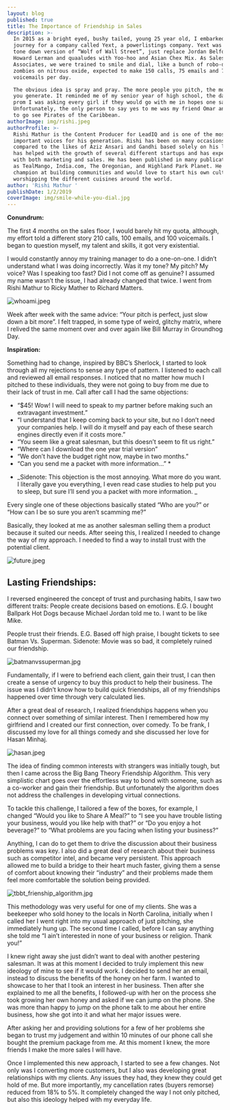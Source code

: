 ```yaml
---
layout: blog
published: true
title: The Importance of Friendship in Sales
description: >-
  In 2015 as a bright eyed, bushy tailed, young 25 year old, I embarked on a new
  journey for a company called Yext, a powerlistings company. Yext was a very
  tone down version of “Wolf of Wall Street”, just replace Jordan Belfort with
  Howard Lerman and quaaludes with Yoo-hoo and Asian Chex Mix. As Sales
  Associates, we were trained to smile and dial, like a bunch of robo-dialing
  zombies on nitrous oxide, expected to make 150 calls, 75 emails and 75-90
  voicemails per day.

  The obvious idea is spray and pray. The more people you pitch, the more sales
  you generate. It reminded me of my senior year of high school, the day before
  prom I was asking every girl if they would go with me in hopes one said yes.
  Unfortunately, the only person to say yes to me was my friend Omar and we went
  to go see Pirates of the Caribbean.
authorImage: img/rishi.jpeg
authorProfile: >-
  Rishi Mathur is the Content Producer for LeadIQ and is one of the most
  important voices for his generation. Rishi has been on many occasions been
  compared to the likes of Aziz Ansari and Gandhi based solely on his looks. He
  has helped with the growth of several different startups and has experience
  with both marketing and sales. He has been published in many publications such
  as TealMango, India.com, The Oregonian, and Highland Park Planet. He is a
  champion at building communities and would love to start his own cult
  worshipping the different cuisines around the world.
author: 'Rishi Mathur '
publishDate: 1/2/2019
coverImage: img/smile-while-you-dial.jpg
---
```

**Conundrum:**

The first 4 months on the sales floor, I would barely hit my quota, although, my effort told a different story 210 calls, 100 emails, and 100 voicemails. I began to question myself, my talent and skills, it got very existential. 


I would constantly annoy my training manager to do a one-on-one. I didn’t understand what I was doing incorrectly. Was it my tone? My pitch? My voice? Was I speaking too fast? Did I not come off as genuine?  I assumed my name wasn’t the issue, I had already changed that twice. I went from Rishi Mathur to Ricky Mather to Richard Matters.

![whoami.jpeg](img/whoami.jpeg)


Week after week with the same advice: “Your pitch is perfect, just slow down a bit more”. I felt trapped, in some type of weird,  glitchy matrix, where I relived the same moment over and over again like Bill Murray in Groundhog Day. 

**Inspiration:**

Something had to change, inspired by BBC’s Sherlock, I started to look through all my rejections to sense any type of pattern. I listened to each call and reviewed all email responses. I noticed that no matter how much I pitched to these individuals, they were not going to buy from me due to their lack of trust in me. Call after call I had the same objections: 


- “$45! Wow! I will need to speak to my partner before making such an extravagant investment.”  
- “I understand that I keep coming back to your site, but no I don’t need your companies help. I will do it myself and pay each of these search engines directly even if it costs more.” 
- “You seem like a great salesman, but this doesn’t seem to fit us right.” 
- “Where can I download the one year trial version” 
- “We don’t have the budget right now, maybe in two months.”
- “Can you send me a packet with more information…” *

* _Sidenote: This objection is the most annoying. What more do you want. I literally gave you everything, I even read case studies to help put you to sleep, but sure I’ll send you a packet with more information. _

Every single one of these objections basically stated “Who are you?” or “How can I be so sure you aren’t scamming me?”

Basically, they looked at me as another salesman selling them a product because it suited our needs. After seeing this, I realized I needed to change the way of my approach. I needed to find a way to install trust with the potential client. 

![future.jpeg](img/future.jpeg)


## Lasting Friendships:

I reversed engineered the concept of trust and purchasing habits, I saw two different traits:
People create decisions based on emotions. E.G. I bought Ballpark Hot Dogs because Michael Jordan told me to. I want to be like Mike. 

People trust their friends. E.G. Based off high praise, I bought tickets to see Batman Vs. Superman. Sidenote: Movie was so bad, it completely ruined our friendship. 

![batmanvssuperman.jpg](img/batmanvssuperman.jpg)


Fundamentally, if I were to befriend each client, gain their trust, I can then create a sense of urgency to buy this product to help their business. The issue was I didn’t know how to build quick friendships, all of my friendships happened over time through very calculated lies. 

After a great deal of research, I realized friendships happens when you connect over something of similar interest. Then I remembered how my girlfriend and I created our first connection, over comedy. To be frank, I discussed my love for all things comedy and she discussed her love for Hasan Minhaj. 

![hasan.jpeg](img/hasan.jpeg)


The idea of finding common interests with strangers was initially tough, but then I came across the Big Bang Theory Friendship Algorithm. This very simplistic chart goes over the effortless way to bond with someone, such as a co-worker and gain their friendship. But unfortunately the algorithm does not address the challenges in developing virtual connections.  

To tackle this challenge, I tailored a few of the boxes, for example, I changed “Would you like to Share A Meal?” to “I see you have trouble listing your business, would you like help with that?” or “Do you enjoy a hot beverage?” to “What problems are you facing when listing your business?” 

Anything, I can do to get them to drive the discussion about their business problems was key. I also did a great deal of research about their business such as competitor intel, and became very persistent. This approach allowed me to build a bridge to their heart much faster, giving them a sense of comfort about knowing their “industry” and their problems made them feel more comfortable the solution being provided.

![tbbt_frienship_algorithm.jpg](img/tbbt_frienship_algorithm.jpg)


This methodology was very useful for one of my clients. She was a beekeeper who sold honey to the locals in North Carolina, initially when I called her I went right into my usual approach of just pitching, she immediately hung up. The second time I called, before I can say anything she told me “I ain’t interested in none of your business or religion. Thank you!” 

I knew right away she just didn’t want to deal with another pestering salesman. It was at this moment I decided to truly implement this new ideology of mine to see if it would work. I decided to send her an email, instead to discuss the benefits of the honey on her farm. I wanted to showcase to her that I took an interest in her business. Then after she explained to me all the benefits, I followed-up with her on the process she took growing her own honey and asked if we can jump on the phone. She was more than happy to jump on the phone talk to me about her entire business, how she got into it and what her major issues were. 

After asking her and providing solutions for a few of her problems she began to trust my judgement and within 10 minutes of our phone call she bought the premium package from me. At this moment I knew, the more friends I make the more sales I will have. 

Once I implemented this new approach, I started to see a few changes. Not only was I converting more customers, but I also was developing great relationships with my clients. Any issues they had, they knew they could get hold of me. But more importantly, my cancellation rates (buyers remorse) reduced from 18% to 5%. It completely changed the way I not only pitched, but also this ideology helped with my everyday life.
